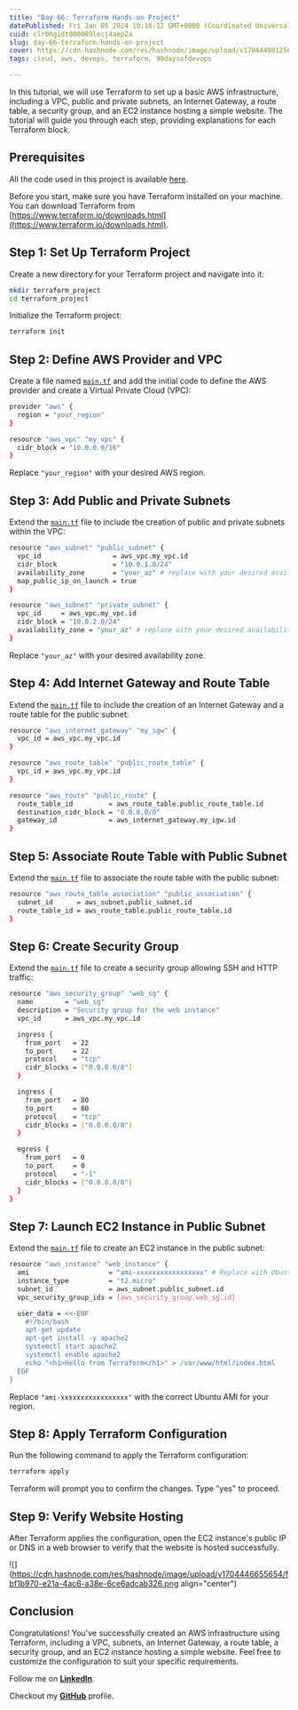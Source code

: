 ```yaml
---
title: "Day 66: Terraform Hands-on Project"
datePublished: Fri Jan 05 2024 10:18:12 GMT+0000 (Coordinated Universal Time)
cuid: clr0hgidt000009lecj4aep2a
slug: day-66-terraform-hands-on-project
cover: https://cdn.hashnode.com/res/hashnode/image/upload/v1704449812562/2dd0aa88-a5d8-4997-a04c-c66fb62b6d2e.png
tags: cloud, aws, devops, terraform, 90daysofdevops

---
```


In this tutorial, we will use Terraform to set up a basic AWS infrastructure, including a VPC, public and private subnets, an Internet Gateway, a route table, a security group, and an EC2 instance hosting a simple website. The tutorial will guide you through each step, providing explanations for each Terraform block.

## Prerequisites

All the code used in this project is available [here](https://github.com/ArjunMnn/AWS-infra-using-terraform/tree/main).

Before you start, make sure you have Terraform installed on your machine. You can download Terraform from [https://www.terraform.io/downloads.html](https://www.terraform.io/downloads.html).

## Step 1: Set Up Terraform Project

Create a new directory for your Terraform project and navigate into it:

```bash
mkdir terraform_project
cd terraform_project
```

Initialize the Terraform project:

```bash
terraform init
```

## Step 2: Define AWS Provider and VPC

Create a file named [`main.tf`](http://main.tf) and add the initial code to define the AWS provider and create a Virtual Private Cloud (VPC):

```bash
provider "aws" {
  region = "your_region"
}

resource "aws_vpc" "my_vpc" {
  cidr_block = "10.0.0.0/16"
}
```

Replace `"your_region"` with your desired AWS region.

## Step 3: Add Public and Private Subnets

Extend the [`main.tf`](http://main.tf) file to include the creation of public and private subnets within the VPC:

```bash
resource "aws_subnet" "public_subnet" {
  vpc_id                  = aws_vpc.my_vpc.id
  cidr_block              = "10.0.1.0/24"
  availability_zone       = "your_az" # replace with your desired availability zone
  map_public_ip_on_launch = true
}

resource "aws_subnet" "private_subnet" {
  vpc_id     = aws_vpc.my_vpc.id
  cidr_block = "10.0.2.0/24"
  availability_zone = "your_az" # replace with your desired availability zone
}
```

Replace `"your_az"` with your desired availability zone.

## Step 4: Add Internet Gateway and Route Table

Extend the [`main.tf`](http://main.tf) file to include the creation of an Internet Gateway and a route table for the public subnet:

```bash
resource "aws_internet_gateway" "my_igw" {
  vpc_id = aws_vpc.my_vpc.id
}

resource "aws_route_table" "public_route_table" {
  vpc_id = aws_vpc.my_vpc.id
}

resource "aws_route" "public_route" {
  route_table_id         = aws_route_table.public_route_table.id
  destination_cidr_block = "0.0.0.0/0"
  gateway_id             = aws_internet_gateway.my_igw.id
}
```

## Step 5: Associate Route Table with Public Subnet

Extend the [`main.tf`](http://main.tf) file to associate the route table with the public subnet:

```bash
resource "aws_route_table_association" "public_association" {
  subnet_id      = aws_subnet.public_subnet.id
  route_table_id = aws_route_table.public_route_table.id
}
```

## Step 6: Create Security Group

Extend the [`main.tf`](http://main.tf) file to create a security group allowing SSH and HTTP traffic:

```bash
resource "aws_security_group" "web_sg" {
  name        = "web_sg"
  description = "Security group for the web instance"
  vpc_id      = aws_vpc.my_vpc.id

  ingress {
    from_port   = 22
    to_port     = 22
    protocol    = "tcp"
    cidr_blocks = ["0.0.0.0/0"]
  }

  ingress {
    from_port   = 80
    to_port     = 80
    protocol    = "tcp"
    cidr_blocks = ["0.0.0.0/0"]
  }

  egress {
    from_port   = 0
    to_port     = 0
    protocol    = "-1"
    cidr_blocks = ["0.0.0.0/0"]
  }
}
```

## Step 7: Launch EC2 Instance in Public Subnet

Extend the [`main.tf`](http://main.tf) file to create an EC2 instance in the public subnet:

```bash
resource "aws_instance" "web_instance" {
  ami                    = "ami-xxxxxxxxxxxxxxxxx" # Replace with Ubuntu AMI
  instance_type          = "t2.micro"
  subnet_id              = aws_subnet.public_subnet.id
  vpc_security_group_ids = [aws_security_group.web_sg.id]

  user_data = <<-EOF
    #!/bin/bash
    apt-get update
    apt-get install -y apache2
    systemctl start apache2
    systemctl enable apache2
    echo "<h1>Hello from Terraform</h1>" > /var/www/html/index.html
  EOF
}
```

Replace `"ami-xxxxxxxxxxxxxxxxx"` with the correct Ubuntu AMI for your region.

## Step 8: Apply Terraform Configuration

Run the following command to apply the Terraform configuration:

```bash
terraform apply
```

Terraform will prompt you to confirm the changes. Type "yes" to proceed.

## Step 9: Verify Website Hosting

After Terraform applies the configuration, open the EC2 instance's public IP or DNS in a web browser to verify that the website is hosted successfully.

![](https://cdn.hashnode.com/res/hashnode/image/upload/v1704446655654/fbf1b970-e21a-4ac6-a38e-6ce6adcab326.png align="center")

## Conclusion

Congratulations! You've successfully created an AWS infrastructure using Terraform, including a VPC, subnets, an Internet Gateway, a route table, a security group, and an EC2 instance hosting a simple website. Feel free to customize the configuration to suit your specific requirements.

Follow me on [**LinkedIn**](https://www.linkedin.com/in/arjunmenon-devops/).

Checkout my [**GitHub**](https://github.com/ArjunMnn) profile.